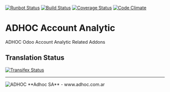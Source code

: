 [![Runbot Status](http://runbot.adhoc.com.ar/runbot/badge/flat/21/12.0.svg)](http://runbot.adhoc.com.ar/runbot/repo/github-com-ingadhoc-account-analytic-21)
[![Build Status](https://travis-ci.org/ingadhoc/account-analytic.svg?branch=12.0)](https://travis-ci.org/ingadhoc/account-analytic)
[![Coverage Status](https://coveralls.io/repos/ingadhoc/account-analytic/badge.png?branch=12.0)](https://coveralls.io/r/ingadhoc/account-analytic?branch=12.0)
[![Code Climate](https://codeclimate.com/github/ingadhoc/account-analytic/badges/gpa.svg)](https://codeclimate.com/github/ingadhoc/account-analytic)

# ADHOC Account Analytic

ADHOC Odoo Account Analytic Related Addons

[//]: # (addons)
[//]: # (end addons)

Translation Status
------------------
[![Transifex Status](https://www.transifex.com/projects/p/ingadhoc-account-analytic-12-0/chart/image_png)](https://www.transifex.com/projects/p/ingadhoc-account-analytic-12-0)

----

<img alt="ADHOC" src="http://fotos.subefotos.com/83fed853c1e15a8023b86b2b22d6145bo.png" />
**Adhoc SA** - www.adhoc.com.ar
